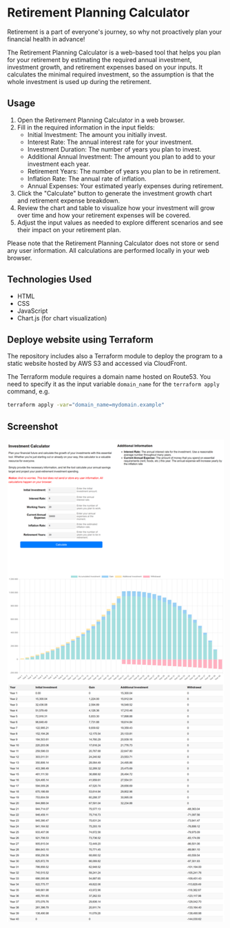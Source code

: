 # Retirement Planning Calculator

Retirement is a part of everyone's journey, so why not proactively plan your financial health in advance!

The Retirement Planning Calculator is a web-based tool that helps you plan for your retirement by estimating the required annual investment, investment growth, and retirement expenses based on your inputs. It calculates the minimal required investment, so the assumption is that the whole investment is used up during the retirement.

## Usage

1. Open the Retirement Planning Calculator in a web browser.
2. Fill in the required information in the input fields:
   - Initial Investment: The amount you initially invest.
   - Interest Rate: The annual interest rate for your investment.
   - Investment Duration: The number of years you plan to invest.
   - Additional Annual Investment: The amount you plan to add to your investment each year.
   - Retirement Years: The number of years you plan to be in retirement.
   - Inflation Rate: The annual rate of inflation.
   - Annual Expenses: Your estimated yearly expenses during retirement.
3. Click the "Calculate" button to generate the investment growth chart and retirement expense breakdown.
4. Review the chart and table to visualize how your investment will grow over time and how your retirement expenses will be covered.
5. Adjust the input values as needed to explore different scenarios and see their impact on your retirement plan.

Please note that the Retirement Planning Calculator does not store or send any user information. All calculations are performed locally in your web browser.

## Technologies Used

- HTML
- CSS
- JavaScript
- Chart.js (for chart visualization)

## Deploye website using Terraform

The repository includes also a Terraform module to deploy the program to a static website hosted by AWS S3 and accessed via CloudFront.

The Terraform module requires a domain name hosted on Route53. You need to specify it as the input variable `domain_name` for the `terraform apply` command, e.g.

```bash
terraform apply -var="domain_name=mydomain.example"
```

## Screenshot

<img src="screencapture.png" alt="drawing" width="800"/>